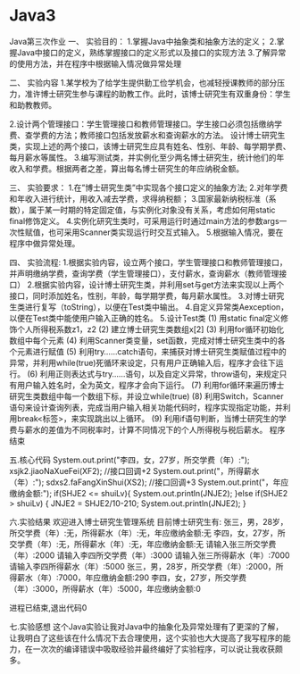 # Java3
Java第三次作业
一、 实验目的：
1.掌握Java中抽象类和抽象方法的定义；
2.掌握Java中接口的定义，熟练掌握接口的定义形式以及接口的实现方法
3.了解异常的使用方法，并在程序中根据输入情况做异常处理

二、 实验内容
1.某学校为了给学生提供勤工俭学机会，也减轻授课教师的部分压力，准许博士研究生参与课程的助教工作。此时，该博士研究生有双重身份：学生和助教教师。

2.设计两个管理接口：学生管理接口和教师管理接口。学生接口必须包括缴纳学费、查学费的方法；教师接口包括发放薪水和查询薪水的方法。
设计博士研究生类，实现上述的两个接口，该博士研究生应具有姓名、性别、年龄、每学期学费、每月薪水等属性。
3.编写测试类，并实例化至少两名博士研究生，统计他们的年收入和学费。根据两者之差，算出每名博士研究生的年应纳税金额。

三、 实验要求：
1.在”博士研究生类”中实现各个接口定义的抽象方法;
2.对年学费和年收入进行统计，用收入减去学费，求得纳税额；
3.国家最新纳税标准（系数），属于某一时期的特定固定值，与实例化对象没有关系，考虑如何用static final修饰定义。
4.实例化研究生类时，可采用运行时通过main方法的参数args一次性赋值，也可采用Scanner类实现运行时交互式输入。
5.根据输入情况，要在程序中做异常处理。

四、 实验流程:
1.根据实验内容，设立两个接口，学生管理接口和教师管理接口，并声明缴纳学费，查询学费（学生管理接口），支付薪水，查询薪水（教师管理接口）
2.根据实验内容，设计博士研究生类，并利用set与get方法来实现以上两个接口，同时添加姓名，性别，年龄，每学期学费，每月薪水属性。
3.对博士研究生类进行复写（toString），以便在Test类中输出。
4.自定义异常类Aexception，以便在Test类中能使用户输入正确的姓名。
5.设计Test类
(1) 用static final定义修饰个人所得税系数z1，z2
(2) 建立博士研究生类数组x[2]
(3) 利用for循环初始化数组中每个元素
(4) 利用Scanner类变量，set函数，完成对博士研究生类中的各个元素进行赋值 (5) 利用try……catch语句，来捕获对博士研究生类赋值过程中的异常，并利用while(true)死循环来设定，只有用户正确输入后，程序才会往下运行。
(6) 利用正则表达式与try……语句，以及自定义异常，throw语句，来规定只有用户输入姓名时，全为英文，程序才会向下运行。
(7) 利用for循环来遍历博士研究生类数组中每一个数组下标，并设立while(true)
(8) 利用Switch，Scanner语句来设计查询列表，完成当用户输入相关功能代码时，程序实现指定功能，并利用break<标签>，来实现跳出以上循环。
(9) 利用if语句判断，当博士研究生的学费与薪水的差值为不同税率时，计算不同情况下的个人所得税与税后薪水。
程序结束

五.核心代码
System.out.print("李四，女，27岁，所交学费（年）:");
xsjk2.jiaoNaXueFei(XF2); //接口回调+2
System.out.print("，所得薪水（年）:");
sdxs2.faFangXinShui(XS2); //接口回调+3
System.out.print("，年应缴纳金额:");
if(SHJE2 <= shuiLv){
    System.out.println(JNJE2);
}else if(SHJE2 > shuiLv) {
    JNJE2 = SHJE2/10-210; 
    System.out.println(JNJE2);
}

六.实验结果
欢迎进入博士研究生管理系统
目前博士研究生有:
张三，男，28岁，所交学费（年）:无，所得薪水（年）:无，年应缴纳金额:无
李四，女，27岁，所交学费（年）:无，所得薪水（年）:无，年应缴纳金额:无
请输入张三所交学费（年）:2000
请输入李四所交学费（年）:3000
请输入张三所得薪水（年）:7000
请输入李四所得薪水（年）:5000
张三，男，28岁，所交学费（年）:2000，所得薪水（年）:7000，年应缴纳金额:290
李四，女，27岁，所交学费（年）:3000，所得薪水（年）:5000，年应缴纳金额:0

进程已结束,退出代码0

七.实验感想
这个Java实验让我对Java中的抽象化及异常处理有了更深的了解，让我明白了这些该在什么情况下去合理使用，这个实验也大大提高了我写程序的能力，在一次次的编译错误中吸取经验并最终编好了实验程序，可以说让我收获颇多。
